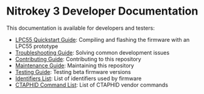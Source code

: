 # Nitrokey 3 Developer Documentation

This documentation is available for developers and testers:
- [LPC55 Quickstart Guide](./lpc55-quickstart.md): Compiling and flashing the firmware with an LPC55 prototype
- [Troubleshooting Guide](./troubleshooting.md): Solving common development issues
- [Contributing Guide](./contributing.md): Contributing to this repository
- [Maintenance Guide](./maintenance.md): Maintaining this repository
- [Testing Guide](./testing.md): Testing beta firmware versions
- [Identifiers List](./identifiers.md): List of identifiers used by firmware
- [CTAPHID Command List](./ctaphid-commands.md): List of CTAPHID vendor commands
